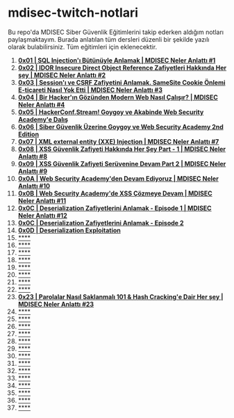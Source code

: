# mdisec-twitch-notlari
Bu repo'da MDISEC Siber Güvenlik Eğitimlerini takip ederken aldığım notları paylaşmaktayım. Burada anlatılan tüm dersleri düzenli bir şekilde yazılı olarak bulabilirsiniz. Tüm eğitimleri için eklenecektir.

 1. [**0x01 | SQL Injection'ı Bütünüyle Anlamak | MDISEC Neler Anlattı #1**](/0x01%20|%20SQL%20Injection’ı%20Bütünüyle%20Anlamak%20|%20MDISEC%20Neler%20Anlattı/0x01%20104201f95d914f67830bee663ffbdc7f.md)
 2. [**0x02 | IDOR Insecure Direct Object Reference Zafiyetleri Hakkında Her şey | MDISEC Neler Anlattı #2**]()
 3. [**0x03 | Session'ı ve CSRF Zafiyetini Anlamak. SameSite Cookie Önlemi E-ticareti Nasıl Yok Etti | MDISEC Neler Anlattı #3**]()
 4. [**0x04 | Bir Hacker'ın Gözünden Modern Web Nasıl Çalışır? | MDISEC Neler Anlattı #4**]()
 5. [**0x05 | HackerConf.Stream! Goygoy ve Akabinde Web Security Academy'e Dalış**]()
 6. [**0x06 | Siber Güvenlik Üzerine Goygoy ve Web Security Academy 2nd Edition**]()
 7. [**0x07 | XML external entity (XXE) Injection | MDISEC Neler Anlattı #7**]()
 8. [**0x08 | XSS Güvenlik Zafiyeti Hakkında Her Şey Part - 1 | MDISEC Neler Anlattı #8**]()
 9. [**0x09 | XSS Güvenlik Zafiyeti Serüvenine Devam Part 2 | MDISEC Neler Anlattı #9**]()
 10. [**0x0A | Web Security Academy'den Devam Ediyoruz | MDISEC Neler Anlattı #10**](/0x0A%20|%20Web%20Security%20Academy'den%20Devam%20Ediyoruz%20-%20SQL%20Injection%20Lab%20Çözümleri%20|%20MDISEC%20Neler%20Anlattı%20#9/Web%20Security%200x0A%20Web%20Security%20Academy'den%20Devam%20E%205d98a1205cb7439db45c8e0570ab118e.md)
 11. [**0x0B | Web Security Academy'de XSS Çözmeye Devam | MDISEC Neler Anlattı #11**](/0x0B%20|%20Web%20Security%20Academy’de%20XSS%20Cozmeye%20Devam%20|%20MDISEC%20Neler%20Anlattı%20#10/Web%20Security%200x0B%20Web%20Security%20Academy’de%20XSS%20Cozm%20356d50d1b933477eb37796d3f6bc53d8.md) 
 12. [**0x0C | Deserialization Zafiyetlerini Anlamak - Episode 1 | MDISEC Neler Anlattı #12**](/0x0C%20%20|%20Deserialization%20Zafiyetlerini%20Anlamak%20Episode%201/0x0C%20807152269cce4617a57cc81b06250dad.md) 
 13. [**0x0C | Deserialization Zafiyetlerini Anlamak - Episode 2**](/0x0C%20|%20Deserialization%20Zafiyetlerini%20Anlamak%20Episode%202/0x0C%20Deserialization%20Zafiyetlerini%20Anlamak%20Episode%2078d04d91baaa44d0959227e5c55cbc59.md) 
 14. [**0x0D | Deserialization Exploitation**](/0x0D%20|%20Deserialization%20Exploitation/0x0D%20e7c75cda4af14d9f8c7d57729ec14f3a.md) 
 15. [****]() 
 16. [****]() 
 17. [****]() 
 18. [****]() 
 19. [****]() 
 20. [****]() 
 21. [****]() 
 22. [****]()  
 23. [**0x23 | Parolalar Nasıl Saklanmalı 101 & Hash Cracking'e Dair Her şey | MDISEC Neler Anlattı #23**](/0x23%20|%20Parolalar%20Nasıl%20Saklanmalı%20101%20&%20Hash%20Cracking'e%20Dair%20Her%20şey/0x23%20dcdf4ea5278c47728551d78809360a98.md)
 24. [****]() 
 25. [****]() 
 26. [****]() 
 27. [****]() 
 28. [****]() 
 29. [****]() 
 30. [****]() 
 31. [****]() 
 32. [****]() 
 33. [****]() 
 34. [****]() 
 35. [****]() 
 36. [****]() 
 37. [****]() 

